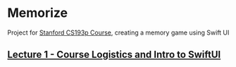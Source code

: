 # Memorize
Project for [Stanford CS193p Course](https://cs193p.sites.stanford.edu), creating a memory game using Swift UI

## [Lecture 1 - Course Logistics and Intro to SwiftUI](https://github.com/allistoncarlos/StanfordCS193.Memorize/commit/3b5c96e3097197908afca3478d7986c4255d2b99)